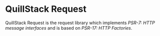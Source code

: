 # QuillStack Request

QuillStack Request is the request library which implements
_PSR-7: HTTP message interfaces_ and is based on
_PSR-17: HTTP Factories_.